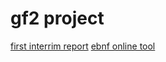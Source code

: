 # gf2 project

[first interrim report](https://docs.google.com/document/d/13J--wVBn_TJkKOhSqWX3dsohJQ6f2xr1H8x0ZUKEEas/edit?usp=sharing)
[ebnf online tool](https://mdkrajnak.github.io/ebnftest/)
